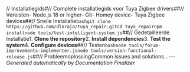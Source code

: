 // Installatiegids#// Complete installatiegids voor Tuya Zigbee drivers##// Vereisten- Node.js 18 or higher- Git- Homey device- Tuya Zigbee devices##// Snelle Installatie```bashgit clone https://github.com/dlnraja/tuya_repair.gitcd tuya_repairnpm installnode tools/test-intelligent-system.js```##// Gedetailleerde Installatie1. **Clone the repository**2. **Install dependencies**3. **Test the system**4. **Configure devices**##// Testen```bashnode tools/forum-improvements-implementer.jsnode tools/version-functional-release.js```##// ProbleemoplossingCommon issues and solutions...---*Generated automatically by Documentation Finalizer*